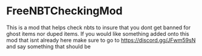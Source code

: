 # FreeNBTCheckingMod
This is a mod that helps check nbts to insure that you dont get banned for ghost items nor duped items.
If you would like something added onto this mod that isnt already here make sure to go to https://discord.gg/JFwm59sN and say something that should be
